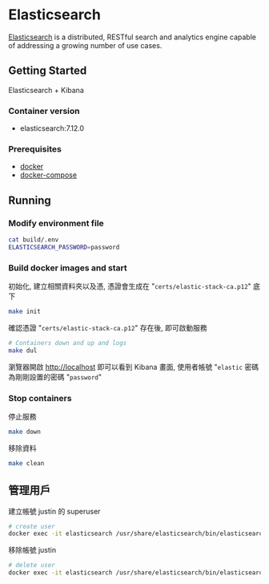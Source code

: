 # Elasticsearch

[Elasticsearch] is a distributed, RESTful search and analytics engine capable of addressing a growing number of use cases.

## Getting Started

Elasticsearch + Kibana

### Container version

* elasticsearch:7.12.0

### Prerequisites

* [docker](https://docs.docker.com/install/)
* [docker-compose](https://docs.docker.com/compose/install/)

## Running

### Modify environment file

```bash
cat build/.env
ELASTICSEARCH_PASSWORD=password
```

### Build docker images and start

初始化, 建立相關資料夾以及憑, 憑證會生成在 "`certs/elastic-stack-ca.p12`" 底下

```bash
make init
```

確認憑證 "`certs/elastic-stack-ca.p12`" 存在後, 即可啟動服務

```bash
# Containers down and up and logs
make dul
```

瀏覽器開啟 [http://localhost](http://localhost) 即可以看到 Kibana 畫面, 使用者帳號 "`elastic` 密碼為剛剛設置的密碼 "`password`"

### Stop containers

停止服務

```bash
make down
```

移除資料

```bash
make clean
```

## 管理用戶

建立帳號 justin 的 superuser

```bash
# create user
docker exec -it elasticsearch /usr/share/elasticsearch/bin/elasticsearch-users useradd justin -p 123456 -r superuser
```

移除帳號 justin

```bash
# delete user
docker exec -it elasticsearch /usr/share/elasticsearch/bin/elasticsearch-users userdel justin
```

 [Elasticsearch]: https://www.elastic.co/elasticsearch/
